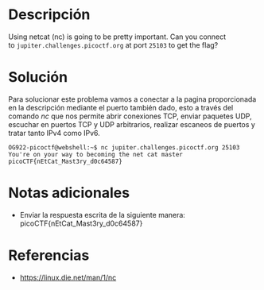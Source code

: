 # **Descripción**

Using netcat (nc) is going to be pretty important. Can you connect to `jupiter.challenges.picoctf.org` at port `25103` to get the flag?

# **Solución**

Para solucionar este problema vamos a conectar a la pagina proporcionada en la descripción mediante el puerto también dado, esto a través del comando *nc* que nos permite abrir conexiones TCP, enviar paquetes UDP, escuchar en puertos TCP y UDP arbitrarios, realizar escaneos de puertos y tratar tanto IPv4 como IPv6.

```
OG922-picoctf@webshell:~$ nc jupiter.challenges.picoctf.org 25103                         
You're on your way to becoming the net cat master
picoCTF{nEtCat_Mast3ry_d0c64587}
```

# **Notas adicionales**

- Enviar la respuesta escrita de la siguiente manera: picoCTF{nEtCat_Mast3ry_d0c64587}

# **Referencias**

- https://linux.die.net/man/1/nc
